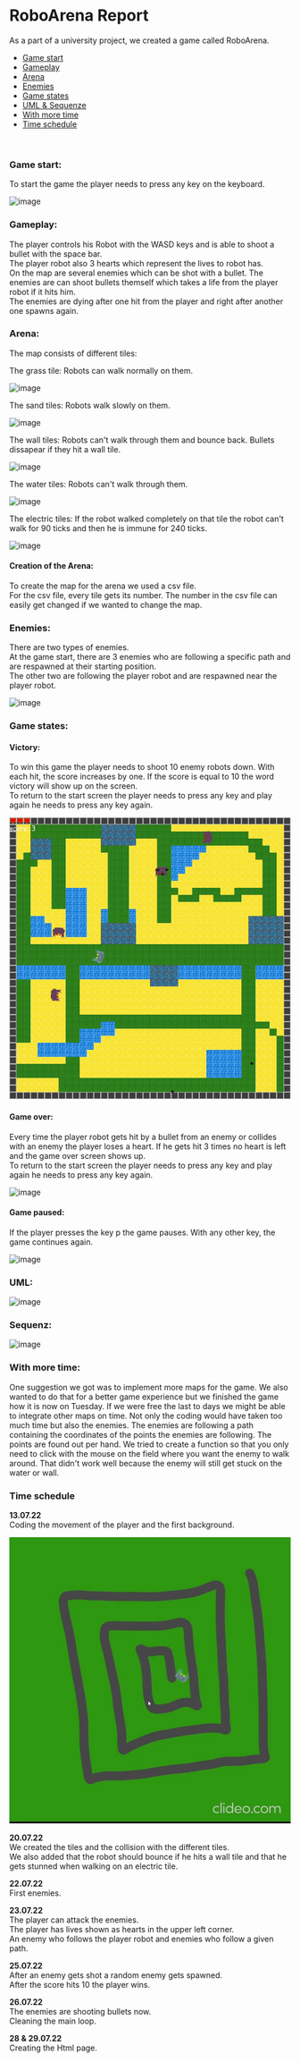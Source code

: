 # RoboArena Report

As a part of a university project, we created a game called RoboArena.


- <a href="#gamestart"> Game start </a>
- <a href="#gameplay"> Gameplay </a>
- <a href="#arena"> Arena </a>
- <a href="#enemies"> Enemies </a>
- <a href="#gamestates"> Game states </a>
- <a href="#uml"> UML & Sequenze </a>
- <a href="#time"> With more time </a>
- <a href="#schedule"> Time schedule </a>

<br/>

<h3 id="gamestart"> Game start: </h3>

To start the game the player needs to press any key on the keyboard.

![image](https://user-images.githubusercontent.com/104694302/181354976-50ec4a9f-b85d-4b01-8fd1-d279a460ad2c.png)

<h3 id="gameplay"> Gameplay: </h3>

The player controls his Robot with the WASD keys and is able to shoot a bullet with the space bar. <br/>
The player robot also 3 hearts which represent the lives to robot has.<br/>
On the map are several enemies which can be shot with a bullet. The enemies are can shoot bullets themself which takes a life from the player robot if it hits him.<br/>
The enemies are dying after one hit from the player and right after another one spawns again.

<h3 id="arena"> Arena: </h3>

The map consists of different tiles:

The grass tile: Robots can walk normally on them.

![image](https://user-images.githubusercontent.com/104694302/181357272-4d559169-b065-48c9-8019-1fb0c3b1d8c7.png)

The sand tiles: Robots walk slowly on them.

![image](https://user-images.githubusercontent.com/104694302/181358528-0d36e6ef-b4ab-4dbb-b38c-52ba2213fdc6.png)

The wall tiles: Robots can't walk through them and bounce back. Bullets dissapear if they hit a wall tile.

![image](https://user-images.githubusercontent.com/104694302/181358659-b9be476a-5fd3-4262-aecc-08792f293732.png)

The water tiles: Robots can't walk through them.

![image](https://user-images.githubusercontent.com/104694302/181358839-0f097f3a-4e8c-4d48-aff2-922a280cb514.png)

The electric tiles: If the robot walked completely on that tile the robot can't walk for 90 ticks and then he is immune for 240 ticks.

![image](https://user-images.githubusercontent.com/104694302/181358992-55d0069f-ef37-4ae2-a0bd-df8e497f9a6c.png)

#### Creation of the Arena:

To create the map for the arena we used a csv file. <br/>
For the csv file, every tile gets its number. The number in the csv file can easily get changed if we wanted to change the map.

### Enemies:

There are two types of enemies.<br/>
At the game start, there are 3 enemies who are following a specific path and are respawned at their starting position.<br/>
The other two are following the player robot and are respawned near the player robot.

![image](img/enemies.gif)

<h3 id="gamestates"> Game states: </h3>

#### Victory:

To win this game the player needs to shoot 10 enemy robots down. With each hit, the score increases by one. If the score is equal to 10 the word victory will show up on the screen. <br/>
To return to the start screen the player needs to press any key and play again he needs to press any key again.

![image](img/victory.gif)

#### Game over:

Every time the player robot gets hit by a bullet from an enemy or collides with an enemy the player loses a heart. If he gets hit 3 times no heart is left and the game over screen shows up.<br/>
To return to the start screen the player needs to press any key and play again he needs to press any key again.

![image](img/gameover2.gif)

#### Game paused:

If the player presses the key p the game pauses. With any other key, the game continues again.

![image](img/pause.gif)






<h3 id="uml"> UML: </h3>

![image](https://user-images.githubusercontent.com/104694302/181350196-0b1bccd4-09c0-47cd-afd4-ab5bd315572d.png)



### Sequenz:

![image](https://user-images.githubusercontent.com/104150733/181440729-82361436-8292-4e3f-ad4c-7a2ba4b92168.png)


<h3 id="time"> With more time: </h3>

One suggestion we got was to implement more maps for the game.
We also wanted to do that for a better game experience but we finished the game how it is now on Tuesday. If we were free the last to days we might be able to integrate other maps on time. Not only the coding would have taken too much time but also the enemies. The enemies are following a path containing the coordinates of the points the enemies are following. The points are found out per hand. We tried to create a function so that you only need to click with the mouse on the field where you want the enemy to walk around. That didn't work well because the enemy will still get stuck on the water or wall.

<h3 id="schedule"> Time schedule </h3>
<b>13.07.22</b><br/>
Coding the movement of the player and the first background.

![image](img/Example.gif)

<b>20.07.22</b><br/>
We created the tiles and the collision with the different tiles.<br/>
We also added that the robot should bounce if he hits a wall tile and that he gets stunned when walking on an electric tile.

<b> 22.07.22</b><br/>
First enemies.

<b>23.07.22</b><br/>
The player can attack the enemies.<br/>
The player has lives shown as hearts in the upper left corner.<br/>
An enemy who follows the player robot and enemies who follow a given path.

<b>25.07.22</b><br/>
After an enemy gets shot a random enemy gets spawned.<br/>
After the score hits 10 the player wins.

<b>26.07.22</b><br/>
The enemies are shooting bullets now.<br/>
Cleaning the main loop.

<b>28 & 29.07.22</b><br/>
Creating the Html page.











